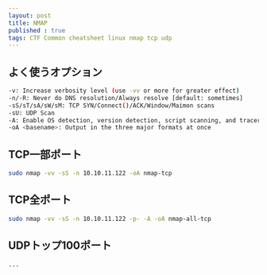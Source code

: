 ```yaml
---
layout: post
title: NMAP
published : true
tags: CTF Common cheatsheet linux nmap tcp udp
---
```

## よく使うオプション
```sh
-v: Increase verbosity level (use -vv or more for greater effect)
-n/-R: Never do DNS resolution/Always resolve [default: sometimes]
-sS/sT/sA/sW/sM: TCP SYN/Connect()/ACK/Window/Maimon scans
-sU: UDP Scan
-A: Enable OS detection, version detection, script scanning, and traceroute
-oA <basename>: Output in the three major formats at once
```
## TCP一部ポート
```sh
sudo nmap -vv -sS -n 10.10.11.122 -oA nmap-tcp
```

## TCP全ポート
```sh
sudo nmap -vv -sS -n 10.10.11.122 -p- -A -oA nmap-all-tcp
```

## UDPトップ100ポート
```sh
...
```